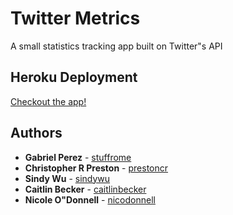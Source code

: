 # Twitter Metrics
 
A small statistics tracking app built on Twitter"s API

## Heroku Deployment

[Checkout the app!](https://twitter-metrics.herokuapp.com)

## Authors

* **Gabriel Perez** - [stuffrome](https://github.com/stuffrome)
* **Christopher R Preston** - [prestoncr](https://github.com/prestoncr)
* **Sindy Wu** - [sindywu](https://github.com/sindywu)
* **Caitlin Becker** - [caitlinbecker](https://github.com/caitlinbecker)
* **Nicole O"Donnell** - [nicodonnell](https://github.com/nicodonnell)
